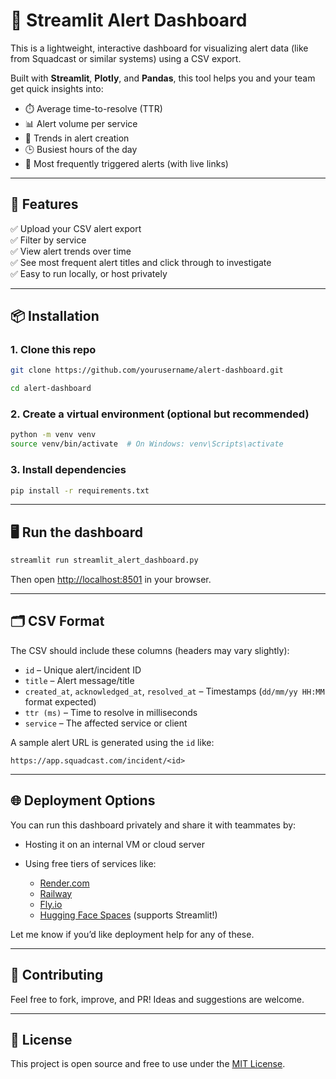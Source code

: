 


# 🔔 Streamlit Alert Dashboard

This is a lightweight, interactive dashboard for visualizing alert data (like from Squadcast or similar systems) using a CSV export.

Built with **Streamlit**, **Plotly**, and **Pandas**, this tool helps you and your team get quick insights into:
- ⏱️ Average time-to-resolve (TTR)
- 📊 Alert volume per service
- 📅 Trends in alert creation
- 🕒 Busiest hours of the day
- 🔁 Most frequently triggered alerts (with live links)

---

## 🚀 Features

✅ Upload your CSV alert export  
✅ Filter by service  
✅ View alert trends over time  
✅ See most frequent alert titles and click through to investigate  
✅ Easy to run locally, or host privately

---

## 📦 Installation

### 1. Clone this repo
```bash
git clone https://github.com/yourusername/alert-dashboard.git
```
```bash
cd alert-dashboard
```


### 2. Create a virtual environment (optional but recommended)

```bash
python -m venv venv
source venv/bin/activate  # On Windows: venv\Scripts\activate
```

### 3. Install dependencies

```bash
pip install -r requirements.txt
```

---

## 🖥️ Run the dashboard

```bash
streamlit run streamlit_alert_dashboard.py
```

Then open [http://localhost:8501](http://localhost:8501) in your browser.

---

## 🗂️ CSV Format

The CSV should include these columns (headers may vary slightly):

* `id` – Unique alert/incident ID
* `title` – Alert message/title
* `created_at`, `acknowledged_at`, `resolved_at` – Timestamps (`dd/mm/yy HH:MM` format expected)
* `ttr (ms)` – Time to resolve in milliseconds
* `service` – The affected service or client

A sample alert URL is generated using the `id` like:

```
https://app.squadcast.com/incident/<id>
```

---

## 🌐 Deployment Options

You can run this dashboard privately and share it with teammates by:

* Hosting it on an internal VM or cloud server
* Using free tiers of services like:

  * [Render.com](https://render.com/)
  * [Railway](https://railway.app/)
  * [Fly.io](https://fly.io/)
  * [Hugging Face Spaces](https://huggingface.co/spaces) (supports Streamlit!)

Let me know if you’d like deployment help for any of these.

---

## 🤝 Contributing

Feel free to fork, improve, and PR! Ideas and suggestions are welcome.

---

## 📄 License

This project is open source and free to use under the [MIT License](LICENSE).



